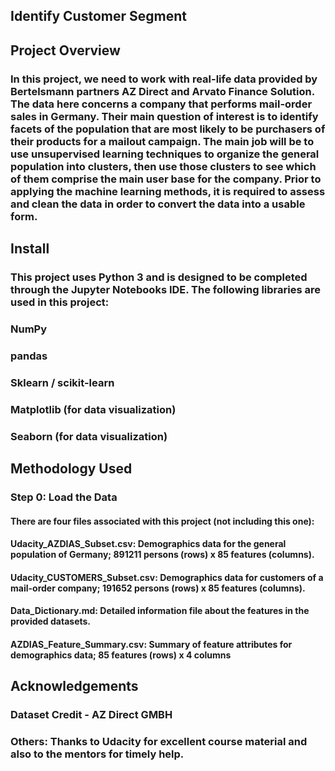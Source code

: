 ## Identify Customer Segment
## Project Overview
### In this project, we need to work with real-life data provided by Bertelsmann partners AZ Direct and Arvato Finance Solution. The data here concerns a company that performs mail-order sales in Germany. Their main question of interest is to identify facets of the population that are most likely to be purchasers of their products for a mailout campaign. The main job will be to use unsupervised learning techniques to organize the general population into clusters, then use those clusters to see which of them comprise the main user base for the company. Prior to applying the machine learning methods, it is required to assess and clean the data in order to convert the data into a usable form.

## Install
### This project uses Python 3 and is designed to be completed through the Jupyter Notebooks IDE. The following libraries are used in this project:

### NumPy
### pandas
### Sklearn / scikit-learn
### Matplotlib (for data visualization)
### Seaborn (for data visualization) 

## Methodology Used 
### Step 0: Load the Data
#### There are four files associated with this project (not including this one): 
#### Udacity_AZDIAS_Subset.csv: Demographics data for the general population of Germany; 891211 persons (rows) x 85 features (columns).
#### Udacity_CUSTOMERS_Subset.csv: Demographics data for customers of a mail-order company; 191652 persons (rows) x 85 features (columns).
#### Data_Dictionary.md: Detailed information file about the features in the provided datasets.
#### AZDIAS_Feature_Summary.csv: Summary of feature attributes for demographics data; 85 features (rows) x 4 columns

## Acknowledgements
### Dataset Credit - AZ Direct GMBH
### Others: Thanks to Udacity for excellent course material and also to the mentors for timely help.
